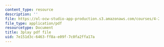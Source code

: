 ```yaml
---
content_type: resource
description: ''
file: https://ol-ocw-studio-app-production.s3.amazonaws.com/courses/4-241j-theory-of-city-form-spring-2013/7e151d3c6463ff8ae09f7c0fa2ffa17a_SEu8X7AfllU.pdf
file_type: application/pdf
resourcetype: Document
title: 3play pdf file
uid: 7e151d3c-6463-ff8a-e09f-7c0fa2ffa17a
---
```

